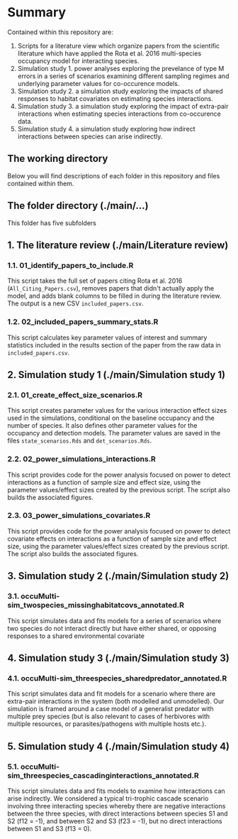 
# Summary
Contained within this repository are:
1. Scripts for a literature view  which organize papers from the scientific literature which have applied the Rota et al. 2016 multi-species occupancy model for interacting species.
2. Simulation study 1. power analyses exploring the prevelance of type M errors in a series of scenarios examining different sampling regimes and underlying parameter values for co-occurence models.
3. Simulation study 2. a simulation study exploring the impacts of shared responses to habitat covariates on estimating species interactions. 
4. Simulation study 3. a simulation study exploring the impact of extra-pair interactions when estimating species interactions from co-occurence data. 
5. Simulation study 4. a simulation study exploring how indirect interactions between species can arise indirectly. 

## The working directory

Below you will find descriptions of each folder in this repository and files contained within them.

## The folder directory (./main/...)

This folder has five subfolders

## 1. The literature review (./main/Literature review)

### 1.1. 01_identify_papers_to_include.R 

This script takes the full set of papers citing Rota et al. 2016 (`All_Citing_Papers.csv`), removes papers that didn't actually apply the model, and adds blank columns to be filled in during the literature review.
The output is a new CSV `included_papers.csv`.

### 1.2. 02_included_papers_summary_stats.R

This script calculates key parameter values of interest and summary statistics included in the results section of the paper from the raw data in `included_papers.csv`.

## 2. Simulation study 1 (./main/Simulation study 1)

### 2.1. 01_create_effect_size_scenarios.R 

This script creates parameter values for the various interaction effect sizes used in the simulations, conditional on the baseline occupancy and the number of species.
It also defines other parameter values for the occupancy and detection models.
The parameter values are saved in the files `state_scenarios.Rds` and `det_scenarios.Rds`.

### 2.2. 02_power_simulations_interactions.R 

This script provides code for the power analysis focused on power to detect interactions as a function of sample size and effect size, using the parameter values/effect sizes created by the previous script.
The script also builds the associated figures.

### 2.3. 03_power_simulations_covariates.R 

This script provides code for the power analysis focused on power to detect covariate effects on interactions as a function of sample size and effect size, using the parameter values/effect sizes created by the previous script.
The script also builds the associated figures.

## 3. Simulation study 2 (./main/Simulation study 2)

### 3.1. occuMulti-sim_twospecies_missinghabitatcovs_annotated.R

This script simulates data and fits models for a series of scenarios where two species do not interact directly but have either shared, or opposing responses to a shared environmental covariate

## 4. Simulation study 3 (./main/Simulation study 3)

### 4.1. occuMulti-sim_threespecies_sharedpredator_annotated.R

This script simulates data and fit models for a scenario where there are extra-pair interactions in the system (both modelled and unmodelled). Our simulation is framed around a case model of a generalist 
predator with multiple prey species (but is also relevant to cases of herbivores with multiple resources, or parasites/pathogens with multiple hosts etc.).

## 5. Simulation study 4 (./main/Simulation study 4)

### 5.1. occuMulti-sim_threespecies_cascadinginteractions_annotated.R

This script simulates data and fits models to examine how interactions can arise indirectly. We considered a typical tri-trophic cascade scenario involving three interacting species whereby there are negative
interactions between the three species, with direct interactions between species S1 and S2 (f12 = -1), and between S2 and S3 (f23 = -1), but no direct interactions between S1 and S3 (f13 = 0).

